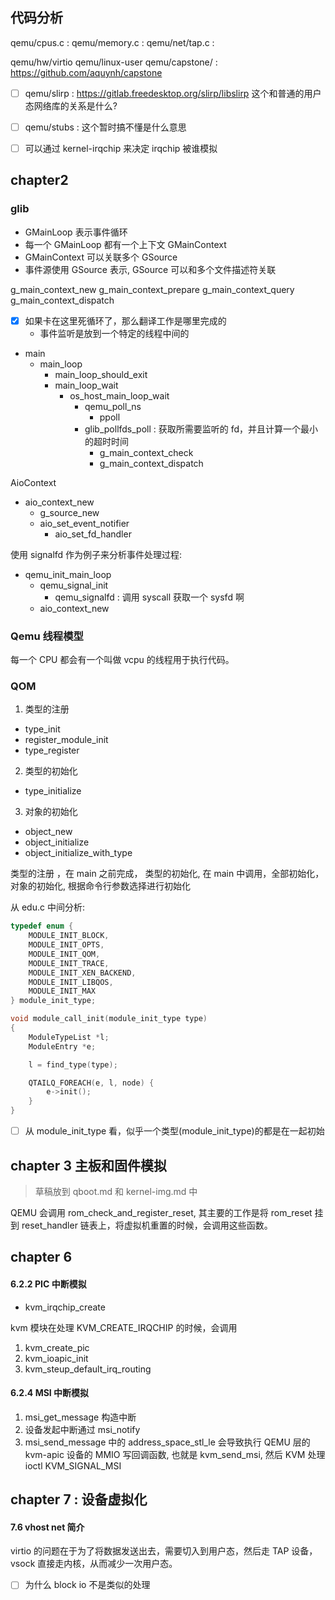 ## 代码分析

qemu/cpus.c : 
qemu/memory.c : 
qemu/net/tap.c : 

qemu/hw/virtio
qemu/linux-user
qemu/capstone/ : https://github.com/aquynh/capstone
- [ ] qemu/slirp : https://gitlab.freedesktop.org/slirp/libslirp 这个和普通的用户态网络库的关系是什么?

- [ ] qemu/stubs : 这个暂时搞不懂是什么意思 

- [ ] 可以通过 kernel-irqchip 来决定 irqchip 被谁模拟

## chapter2

### glib
- GMainLoop 表示事件循环
- 每一个 GMainLoop 都有一个上下文 GMainContext
- GMainContext 可以关联多个 GSource
- 事件源使用 GSource 表示, GSource 可以和多个文件描述符关联

g_main_context_new
g_main_context_prepare
g_main_context_query
g_main_context_dispatch


- [x] 如果卡在这里死循环了，那么翻译工作是哪里完成的
  - 事件监听是放到一个特定的线程中间的

- main
  - main_loop
    - main_loop_should_exit
    - main_loop_wait
      - os_host_main_loop_wait
        - qemu_poll_ns
          - ppoll
        - glib_pollfds_poll : 获取所需要监听的 fd，并且计算一个最小的超时时间
          - g_main_context_check
          - g_main_context_dispatch

AioContext

- aio_context_new
  - g_source_new
  - aio_set_event_notifier
    - aio_set_fd_handler 

使用 signalfd 作为例子来分析事件处理过程:
- qemu_init_main_loop
  - qemu_signal_init
    - qemu_signalfd : 调用 syscall 获取一个 sysfd 啊
  - aio_context_new

### Qemu 线程模型
每一个 CPU 都会有一个叫做 vcpu 的线程用于执行代码。

### QOM

1. 类型的注册
  - type_init
  - register_module_init
  - type_register
2. 类型的初始化
  - type_initialize
3. 对象的初始化
  - object_new
  - object_initialize
  - object_initialize_with_type

类型的注册
，在 main 之前完成， 
类型的初始化, 在 main 中调用，全部初始化，
对象的初始化, 根据命令行参数选择进行初始化


从 edu.c 中间分析:
```c
typedef enum {
    MODULE_INIT_BLOCK,
    MODULE_INIT_OPTS,
    MODULE_INIT_QOM,
    MODULE_INIT_TRACE,
    MODULE_INIT_XEN_BACKEND,
    MODULE_INIT_LIBQOS,
    MODULE_INIT_MAX
} module_init_type;

void module_call_init(module_init_type type)
{
    ModuleTypeList *l;
    ModuleEntry *e;

    l = find_type(type);

    QTAILQ_FOREACH(e, l, node) {
        e->init();
    }
}
```
- [ ] 从 module_init_type 看，似乎一个类型(module_init_type)的都是在一起初始



## chapter 3 主板和固件模拟
> 草稿放到 qboot.md 和 kernel-img.md 中

QEMU 会调用 rom_check_and_register_reset, 其主要的工作是将 rom_reset 挂到 reset_handler
链表上，将虚拟机重置的时候，会调用这些函数。

## chapter 6

#### 6.2.2 PIC 中断模拟
- kvm_irqchip_create

kvm 模块在处理
KVM_CREATE_IRQCHIP
的时候，会调用
1. kvm_create_pic
2. kvm_ioapic_init
3. kvm_steup_default_irq_routing

#### 6.2.4 MSI 中断模拟
1. msi_get_message 构造中断
2. 设备发起中断通过 msi_notify
3. msi_send_message 中的 address_space_stl_le 会导致执行 QEMU 层的 kvm-apic 设备的 MMIO 写回调函数, 也就是 kvm_send_msi, 然后 KVM 处理 ioctl KVM_SIGNAL_MSI

## chapter 7 : 设备虚拟化

#### 7.6 vhost net 简介
virtio 的问题在于为了将数据发送出去，需要切入到用户态，然后走 TAP 设备，vsock 直接走内核，从而减少一次用户态。

- [ ] 为什么 block io 不是类似的处理
